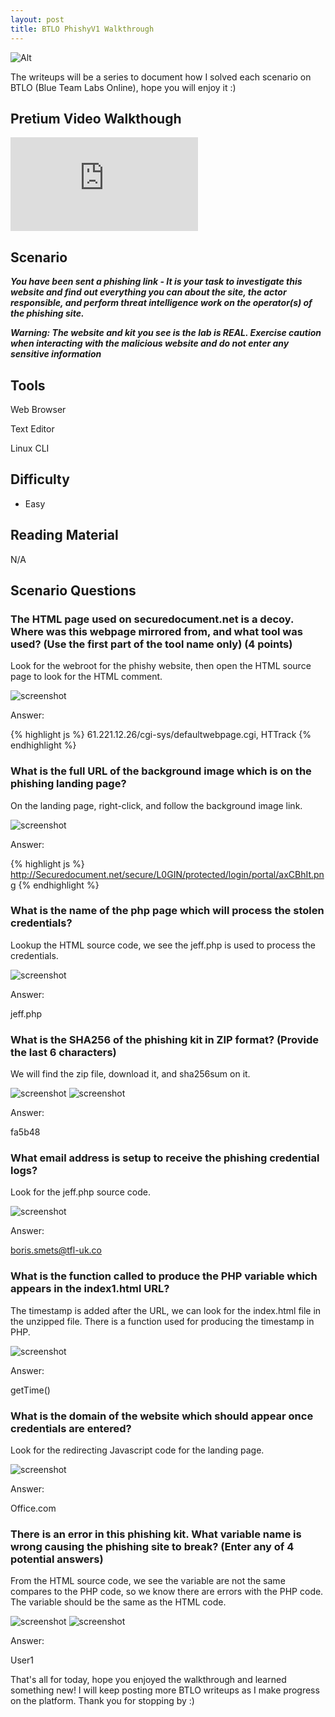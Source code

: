 ```yaml
---
layout: post
title: BTLO PhishyV1 Walkthrough
---
```

![Alt](https://bohansec.com/assets/PhishyV1/cover.png "Security Blue Team")

The writeups will be a series to document how I solved each scenario on BTLO (Blue Team Labs Online), hope you will enjoy it :)

## Pretium Video Walkthough 

<div class="youtube-wrapper">
    <iframe 
            src="https://www.youtube.com/embed/A2kwlPcv7Xc"
            frameborder="0"
            allow="autoplay; encrypted-media"
            allowfullscreen></iframe>
</div>



## Scenario

***You have been sent a phishing link - It is your task to investigate this website and find out everything you can about the site, the actor responsible, and perform threat intelligence work on the operator(s) of the phishing site.*** 

***Warning: The website and kit you see is the lab is REAL. Exercise caution when interacting with the malicious website and do not enter any sensitive information***

## Tools
Web Browser 

Text Editor 

Linux CLI 

## Difficulty
- Easy

## Reading Material
N/A

## Scenario Questions

### The HTML page used on securedocument.net is a decoy. Where was this webpage mirrored from, and what tool was used? (Use the first part of the tool name only) (4 points)

Look for the webroot for the phishy website, then open the HTML source page to look for the HTML comment.

![screenshot](https://bohansec.com/assets/PhishyV1/1.PNG "screenshot")

Answer:

{% highlight js %}
61.221.12.26/cgi-sys/defaultwebpage.cgi, HTTrack
{% endhighlight %}

### What is the full URL of the background image which is on the phishing landing page?

On the landing page, right-click, and follow the background image link.

![screenshot](https://bohansec.com/assets/PhishyV1/2.PNG "screenshot")

Answer:

{% highlight js %}
http://Securedocument.net/secure/L0GIN/protected/login/portal/axCBhIt.png
{% endhighlight %}

### What is the name of the php page which will process the stolen credentials?

Lookup the HTML source code, we see the jeff.php is used to process the credentials.

![screenshot](https://bohansec.com/assets/PhishyV1/3.PNG "screenshot")

Answer:

jeff.php

### What is the SHA256 of the phishing kit in ZIP format? (Provide the last 6 characters)

We will find the zip file, download it, and sha256sum on it.

![screenshot](https://bohansec.com/assets/PhishyV1/4.PNG "screenshot")
![screenshot](https://bohansec.com/assets/PhishyV1/5.PNG "screenshot")

Answer:

fa5b48

### What email address is setup to receive the phishing credential logs?

Look for the jeff.php source code.

![screenshot](https://bohansec.com/assets/PhishyV1/6.PNG "screenshot")

Answer:

boris.smets@tfl-uk.co

### What is the function called to produce the PHP variable which appears in the index1.html URL? 

The timestamp is added after the URL, we can look for the index.html file in the unzipped file. There is a function used for producing the timestamp in PHP.

![screenshot](https://bohansec.com/assets/PhishyV1/7.PNG "screenshot")

Answer:

getTime()

### What is the domain of the website which should appear once credentials are entered?

Look for the redirecting Javascript code for the landing page.

![screenshot](https://bohansec.com/assets/PhishyV1/8.PNG "screenshot")

Answer:

Office.com

### There is an error in this phishing kit. What variable name is wrong causing the phishing site to break? (Enter any of 4 potential answers) 

From the HTML source code, we see the variable are not the same compares to the PHP code, so we know there are errors with the PHP code. The variable should be the same as the HTML code.

![screenshot](https://bohansec.com/assets/PhishyV1/9.PNG "screenshot")
![screenshot](https://bohansec.com/assets/PhishyV1/10.PNG "screenshot")

Answer:

User1

That's all for today, hope you enjoyed the walkthrough and learned something new! I will keep posting more BTLO writeups as I make progress on the platform. Thank you for stopping by :) 




